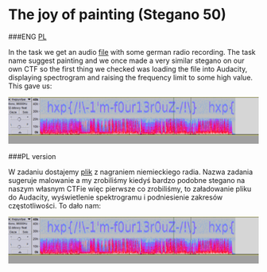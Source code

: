 # The joy of painting (Stegano 50)

###ENG
[PL](#pl-version)

In the task we get an audio [file](thejoyofpainting.flac) with some german radio recording.
The task name suggest painting and we once made a very similar stegano on our own CTF so the first thing we checked was loading the file into Audacity, displaying spectrogram and raising the frequency limit to some high value.
This gave us:

![](./flag.png)

###PL version

W zadaniu dostajemy [plik](thejoyofpainting.flac) z nagraniem niemieckiego radia.
Nazwa zadania sugeruje malowanie a my zrobiliśmy kiedyś bardzo podobne stegano na naszym własnym CTFie więc pierwsze co zrobiliśmy, to załadowanie pliku do Audacity, wyświetlenie spektrogramu i podniesienie zakresów częstotliwości.
To dało nam:

![](./flag.png)
